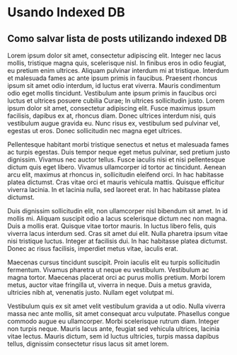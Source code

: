 ﻿Usando Indexed DB
============
Como salvar lista de posts utilizando indexed DB
------------

Lorem ipsum dolor sit amet, consectetur adipiscing elit. Integer nec lacus mollis, tristique magna quis, scelerisque nisl. In finibus eros in odio feugiat, eu pretium enim ultrices. Aliquam pulvinar interdum mi at tristique. Interdum et malesuada fames ac ante ipsum primis in faucibus. Praesent rhoncus ipsum sit amet odio interdum, id luctus erat viverra. Mauris condimentum odio eget mollis tincidunt. Vestibulum ante ipsum primis in faucibus orci luctus et ultrices posuere cubilia Curae; In ultrices sollicitudin justo. Lorem ipsum dolor sit amet, consectetur adipiscing elit. Fusce maximus ipsum facilisis, dapibus ex at, rhoncus diam. Donec ultrices interdum nisi, quis vestibulum augue gravida eu. Nunc risus ex, vestibulum sed pulvinar vel, egestas ut eros. Donec sollicitudin nec magna eget ultrices.

Pellentesque habitant morbi tristique senectus et netus et malesuada fames ac turpis egestas. Duis tempor neque eget metus pulvinar, sed pretium justo dignissim. Vivamus nec auctor tellus. Fusce iaculis nisi et nisi pellentesque dictum quis eget libero. Vivamus ullamcorper id tortor ac tincidunt. Aenean arcu elit, maximus at rhoncus in, sollicitudin eleifend orci. In hac habitasse platea dictumst. Cras vitae orci et mauris vehicula mattis. Quisque efficitur viverra lacinia. In et lacinia nulla, sed laoreet erat. In hac habitasse platea dictumst.

Duis dignissim sollicitudin elit, non ullamcorper nisl bibendum sit amet. In id mollis mi. Aliquam suscipit odio a lacus scelerisque dictum nec non magna. Duis a mollis erat. Quisque vitae tortor mauris. In luctus libero felis, quis viverra lacus interdum sed. Cras sit amet dui elit. Nulla pharetra ipsum vitae nisi tristique luctus. Integer at facilisis dui. In hac habitasse platea dictumst. Donec ac risus facilisis, imperdiet metus vitae, iaculis erat.

Maecenas cursus tincidunt suscipit. Proin iaculis elit eu turpis sollicitudin fermentum. Vivamus pharetra ut neque eu vestibulum. Vestibulum ac magna tortor. Maecenas placerat orci ac purus mollis pretium. Morbi lorem metus, auctor vitae fringilla ut, viverra in neque. Duis a metus gravida, ultricies nibh at, venenatis justo. Nullam eget volutpat mi.

Vestibulum quis ex sit amet velit vestibulum gravida a ut odio. Nulla viverra massa nec ante mollis, sit amet consequat arcu vulputate. Phasellus congue commodo augue eu ullamcorper. Morbi scelerisque rutrum diam. Integer non turpis neque. Mauris lacus ante, feugiat sed vehicula ultrices, lacinia vitae lectus. Mauris dictum, sem id luctus ultricies, turpis massa dapibus tellus, dignissim consectetur risus lacus sit amet lorem.